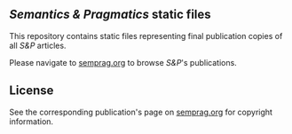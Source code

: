 ## _Semantics & Pragmatics_ static files

This repository contains static files representing final publication copies of all _S&P_ articles.

Please navigate to [semprag.org](http://semprag.org/) to browse _S&P_'s publications.


## License

See the corresponding publication's page on [semprag.org](http://semprag.org/) for copyright information.
